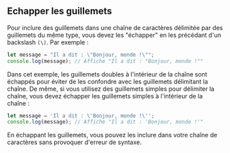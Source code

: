 ## Echapper les guillemets  
Pour inclure des guillemets dans une chaîne de caractères délimitée par des guillemets du même type, vous devez les "échapper" en les précédant d'un backslash `(\)`. Par exemple :  
````js
let message = "Il a dit : \"Bonjour, monde !\"";
console.log(message); // Affiche "Il a dit : "Bonjour, monde !""
````  
Dans cet exemple, les guillemets doubles à l'intérieur de la chaîne sont échappés pour éviter de les confondre avec les guillemets délimitant la chaîne.
De même, si vous utilisez des guillemets simples pour délimiter la chaîne, vous devez échapper les guillemets simples à l'intérieur de la chaîne :  
````js
let message = 'Il a dit : \'Bonjour, monde !\'';
console.log(message); // Affiche "Il a dit : 'Bonjour, monde !'"
````
En échappant les guillemets, vous pouvez les inclure dans votre chaîne de caractères sans provoquer d'erreur de syntaxe.